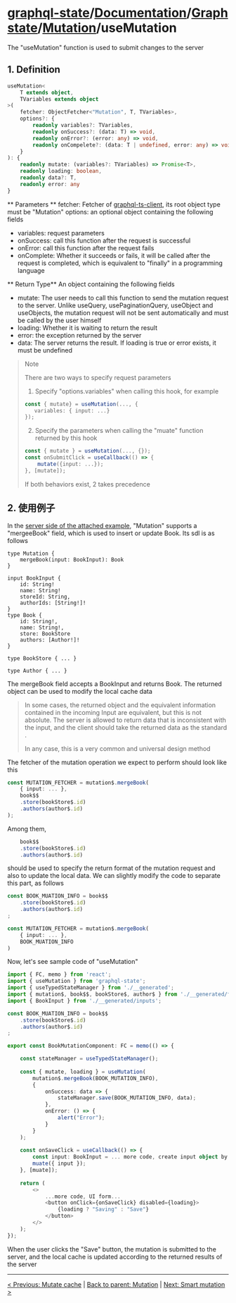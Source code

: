 # [graphql-state](https://github.com/babyfish-ct/graphql-state)/[Documentation](../../README.md)/[Graph state](../README.md)/[Mutation](./README.md)/useMutation

The "useMutation" function is used to submit changes to the server

## 1. Definition
```ts
useMutation<
    T extends object,
    TVariables extends object
>(
    fetcher: ObjectFetcher<"Mutation", T, TVariables>,
    options?: {
        readonly variables?: TVariables,
        readonly onSuccess?: (data: T) => void,
        readonly onError?: (error: any) => void,
        readonly onCompelete?: (data: T | undefined, error: any) => void
    }
): { 
    readonly mutate: (variables?: TVariables) => Promise<T>,
    readonly loading: boolean,
    readonly data?: T,
    readonly error: any
}
```

** Parameters **
fetcher: Fetcher of [graphql-ts-client](https://github.com/babyfish-ct/graphql-ts-client), its root object type must be "Mutation"
options: an optional object containing the following fields
- variables: request parameters
- onSuccess: call this function after the request is successful
- onError: call this function after the request fails
- onComplete: Whether it succeeds or fails, it will be called after the request is completed, which is equivalent to "finally" in a programming language
  
** Return Type**
An object containing the following fields
- mutate: The user needs to call this function to send the mutation request to the server. Unlike useQuery, usePaginationQuery, useObject and useObjects, the mutation request will not be sent automatically and must be called by the user himself
- loading: Whether it is waiting to return the result
- error: the exception returned by the server
- data: The server returns the result. If loading is true or error exists, it must be undefined

> Note
> 
> There are two ways to specify request parameters
> 1. Specify "options.variables" when calling this hook, for example
>   ```ts
>   const { mutate} = useMutation(..., {
>      variables: { input: ...}
>   });
>   ```
> 2. Specify the parameters when calling the "muate" function returned by this hook
>   ```ts
>   const { mutate } = useMutation(..., {});
>   const onSubmitClick = useCallback(() => {
>       mutate({input: ...});
>   }, [mutate]);
>   ```
>   
> If both behaviors exist, 2 takes precedence
  
## 2. 使用例子

In the [server side of the attached example](https://github.com/babyfish-ct/graphql-state/tree/master/example/server), "Mutation" supports a "mergeeBook" field, which is used to insert or update Book. Its sdl is as follows
```
type Mutation {
    mergeBook(input: BookInput): Book
}

input BookInput {
    id: String!
    name: String!
    storeId: String,
    authorIds: [String!]!
}
type Book {
    id: String!,
    name: String!,
    store: BookStore
    authors: [Author!]!
}

type BookStore { ... }

type Author { ... }
```

The mergeBook field accepts a BookInput and returns Book. The returned object can be used to modify the local cache data

> In some cases, the returned object and the equivalent information contained in the incoming Input are equivalent, but this is not absolute. The server is allowed to return data that is inconsistent with the input, and the client should take the returned data as the standard .
>
> In any case, this is a very common and universal design method

The fetcher of the mutation operation we expect to perform should look like this
```ts
const MUTATION_FETCHER = mutation$.mergeBook(
    { input: ... },
    book$$
    .store(bookStore$.id)
    .authors(author$.id)
);
```

Among them, 
```ts
    book$$
    .store(bookStore$.id)
    .authors(author$.id)
```
should be used to specify the return format of the mutation request and also to update the local data.
We can slightly modify the code to separate this part, as follows

```ts
const BOOK_MUATION_INFO = book$$
    .store(bookStore$.id)
    .authors(author$.id)
;

const MUTATION_FETCHER = mutation$.mergeBook(
    { input: ... },
    BOOK_MUATION_INFO
)
```

Now, let's see sample code of "useMutation"

```ts
import { FC, memo } from 'react';
import { useMutation } from 'graphql-state';
import { useTypedStateManager } from './__generated';
import { mutation$, book$$, bookStore$, author$ } from './__generated/fetchers';
import { BookInput } from './__generated/inputs';

const BOOK_MUATION_INFO = book$$
    .store(bookStore$.id)
    .authors(author$.id)
;

export const BookMutationComponent: FC = memo(() => {

    const stateManager = useTypedStateManager();
    
    const { mutate, loading } = useMutation(
        mutation$.mergeBook(BOOK_MUTATION_INFO),
        {
            onSuccess: data => {
                stateManager.save(BOOK_MUTATION_INFO, data);
            },
            onError: () => {
                alert("Error");
            }
        }
    );
    
    const onSaveClick = useCallback(() => {
        const input: BookInput = ... more code, create input object by UI form...;
        muate({ input });
    }, [muate]);
    
    return (
        <>
            ...more code, UI form...
            <button onClick={onSaveClick} disabled={loading}>
                {loading ? "Saving" : "Save"}
            </button>
        </>
    );
});
```

When the user clicks the "Save" button, the mutation is submitted to the server, and the local cache is updated according to the returned results of the server

--------------
[< Previous: Mutate cache](./mutate-cache.md) | [Back to parent: Mutation](./README.md) | [Next: Smart mutation >](./smart-mutation.md)
